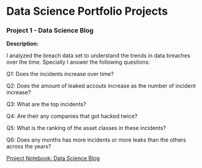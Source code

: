 # Data Science Portfolio Projects

### Project 1 - Data Science Blog

**Description:** 

I analyzed the breach data set to understand the trends in data breaches over
the time. Specially I answer the following questions:

Q1: Does the incidents increase over time?

Q2: Does the amount of leaked accouts increase as the number of incident increase?

Q3: What are the top incidents?

Q4: Are their any companies that got hacked twice?

Q5: What is the ranking of the asset classes in these incidents?

Q6: Does any months has more incidents or more leaks than the others across the years?

[Project Notebook: Data Science Blog](http://nbviewer.jupyter.org/github/transparentdata243/data_scientist_myproject/blob/master/data_science_blog/breaches.ipynb)
